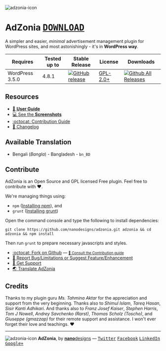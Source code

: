 ![adzonia-icon](https://user-images.githubusercontent.com/4551598/30236758-24e15b64-9543-11e7-9376-1fb044a45c26.png)
# AdZonia <kbd>[**DOWNLOAD**](https://github.com/nanodesigns/adzonia/releases/download/v2.0.0/adzonia-2.0.0.zip)</kbd>
A simpler and easier, _minimal_ advertisement management plugin for WordPress sites, and most astonishingly - it's in **WordPress way**.

| Requires | Tested up to | Stable Release | License | Downloads |
|---|---|---|---|---|
| WordPress 3.5.0 | 4.8.1 | [![GitHub release](https://img.shields.io/github/release/qubyte/rubidium.svg?style=flat-square)](https://github.com/nanodesigns/adzonia/releases/tag/v2.0.0) | [GPL-2.0+](http://www.gnu.org/licenses/gpl-2.0.txt) | [![Github All Releases](https://img.shields.io/github/downloads/atom/atom/total.svg?style=flat-square)](https://github.com/nanodesigns/adzonia/releases/) |

## Resources
* [:notebook_with_decorative_cover: **User Guide**](https://github.com/nanodesigns/adzonia/wiki/User-Guide)
* [:computer: See the **Screenshots**](https://github.com/nanodesigns/adzonia/wiki/Screenshots)
* [:octocat: Contribution Guide](https://github.com/nanodesigns/adzonia/blob/master/contributing.md)
* [:date: Changelog](https://github.com/nanodesigns/adzonia/wiki/Changelog)

## Available Translation
* Bengali (_Bangla_) - Bangladesh - `bn_BD`

## Contribute
AdZonia is an Open Source and GPL licensed Free plugin. Feel free to contribute with :heart:.

We're managing things using:

* `npm` ([Installing npm](https://docs.npmjs.com/getting-started/installing-node)), and
* `grunt` ([Installing grunt](https://gruntjs.com/getting-started))

Open the command console and type the following to install dependencies:

````
git clone https://github.com/nanodesigns/adzonia.git adzonia && cd adzonia && npm install
````

Then run `grunt` to prepare necessary javascripts and styles.

* [:octocat: Fork on Github](https://github.com/nanodesigns/adzonia/fork) &mdash; <small>[:blue_book: Consult the Contribution guide](https://github.com/nanodesigns/adzonia/blob/master/contributing.md)</small>
* [:bug: Report Bug/Limitations or Suggest Feature/Enhancement](https://github.com/nanodesigns/adzonia/issues/new)
* [:flashlight: Get Support](https://github.com/nanodesigns/adzonia/issues/new)
* [:earth_asia: Translate AdZonia](https://github.com/nanodesigns/adzonia/wiki/Translating-AdZonia)

## Credits
Thanks to my plugin guru _Ms. Tahmina Aktar_ for the appreciation and support from the very beginning.
Thanks also to _Shimul Islam_, _Tareq Hasan_, _Sisir Kanti Adhikari_. And thanks also to _Franz Josef Kaiser_, _Stephen Harris_, _Tom J Nowell_, _Andrey Savchenko (Rarst)_, _Thomas Scholz (Toscho)_, and _Giuseppe (gmazzap)_ for their remote support and assistance. I won't ever forget their love and teachings. :heart:

---
![adzonia-icon](https://user-images.githubusercontent.com/4551598/30236774-c8dcf7a0-9543-11e7-898b-2d2e695f7382.jpg) **AdZonia**, by [**nano**designs](http://nanodesignsbd.com?ref=adzonia) &mdash; [<kbd>Twitter</kbd>](https://twitter.com/nanodesigns/) [<kbd>Facebook</kbd>](https://facebook.com/nanodesignsbd/) [<kbd>LinkedIn</kbd>](http://www.linkedin.com/company/nanodesigns) [<kbd>Google+</kbd>](https://google.com/+Nanodesignsbd)
